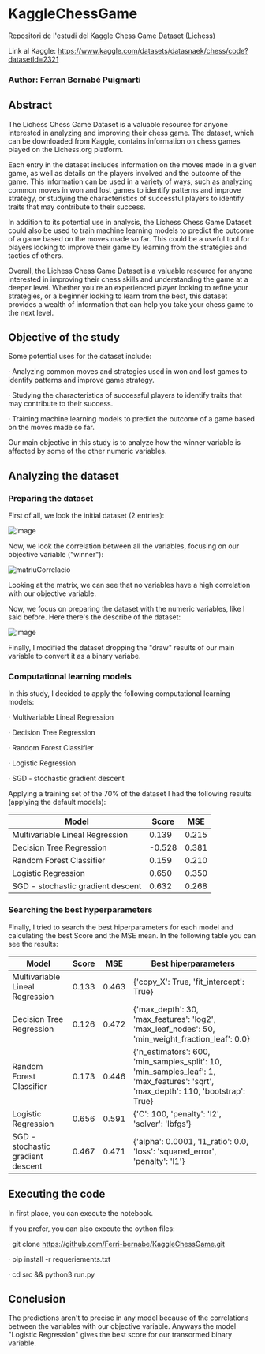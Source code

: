 # KaggleChessGame
Repositori de l'estudi del Kaggle Chess Game Dataset (Lichess)

Link al Kaggle: https://www.kaggle.com/datasets/datasnaek/chess/code?datasetId=2321

### Author: Ferran Bernabé Puigmarti

## Abstract
The Lichess Chess Game Dataset is a valuable resource for anyone interested in analyzing and improving their chess game. The dataset, which can be downloaded from Kaggle, contains information on chess games played on the Lichess.org platform.

Each entry in the dataset includes information on the moves made in a given game, as well as details on the players involved and the outcome of the game. This information can be used in a variety of ways, such as analyzing common moves in won and lost games to identify patterns and improve strategy, or studying the characteristics of successful players to identify traits that may contribute to their success.

In addition to its potential use in analysis, the Lichess Chess Game Dataset could also be used to train machine learning models to predict the outcome of a game based on the moves made so far. This could be a useful tool for players looking to improve their game by learning from the strategies and tactics of others.

Overall, the Lichess Chess Game Dataset is a valuable resource for anyone interested in improving their chess skills and understanding the game at a deeper level. Whether you're an experienced player looking to refine your strategies, or a beginner looking to learn from the best, this dataset provides a wealth of information that can help you take your chess game to the next level.

## Objective of the study
Some potential uses for the dataset include:

  · Analyzing common moves and strategies used in won and lost games to identify patterns and improve game strategy.
  
  · Studying the characteristics of successful players to identify traits that may contribute to their success.
  
  · Training machine learning models to predict the outcome of a game based on the moves made so far.
  
Our main objective in this study is to analyze how the winner variable is affected by some of the other numeric variables.

## Analyzing the dataset

### Preparing the dataset

First of all, we look the initial dataset (2 entries):

![image](https://user-images.githubusercontent.com/57755230/206905194-7e09ba59-a636-404f-8171-e855acb9adf7.png)

Now, we look the correlation between all the variables, focusing on our objective variable ("winner"):

![matriuCorrelacio](https://user-images.githubusercontent.com/57755230/206905283-07586328-5bd1-472e-9be1-45858aeda26c.png)

Looking at the matrix, we can see that no variables have a high correlation with our objective variable.

Now, we focus on preparing the dataset with the numeric variables, like I said before. Here there's the describe of the dataset:

![image](https://user-images.githubusercontent.com/57755230/206905440-c772d6c7-884e-4e60-8e5e-ee8a127ee433.png)

Finally, I modified the dataset dropping the "draw" results of our main variable to convert it as a binary variabe.

### Computational learning models

In this study, I decided to apply the following computational learning models:

  · Multivariable Lineal Regression
  
  · Decision Tree Regression
  
  · Random Forest Classifier
  
  · Logistic Regression
  
  · SGD - stochastic gradient descent

Applying a training set of the 70% of the dataset I had the following results (applying the default models):

| Model | Score | MSE |
|----------|----------|----------|
| Multivariable Lineal Regression   | 0.139  | 0.215   |
| Decision Tree Regression   |  -0.528  | 0.381   |
| Random Forest Classifier   | 0.159  | 0.210   |
| Logistic Regression   | 0.650   | 0.350   |
| SGD - stochastic gradient descent   | 0.632   | 0.268   |

### Searching the best hyperparameters

Finally, I tried to search the best hiperparameters for each model and calculating the best Score and the MSE mean. In the following table you can see the results:

| Model | Score | MSE | Best hiperparameters |
|----------|----------|----------|----------|
| Multivariable Lineal Regression   | 0.133  | 0.463   | {'copy_X': True, 'fit_intercept': True} |
| Decision Tree Regression   |  0.126  | 0.472   | {'max_depth': 30, 'max_features': 'log2', 'max_leaf_nodes': 50, 'min_weight_fraction_leaf': 0.0} |
| Random Forest Classifier   | 0.173  | 0.446   | {'n_estimators': 600, 'min_samples_split': 10, 'min_samples_leaf': 1, 'max_features': 'sqrt', 'max_depth': 110, 'bootstrap': True} |
| Logistic Regression   | 0.656   | 0.591   | {'C': 100, 'penalty': 'l2', 'solver': 'lbfgs'} |
| SGD - stochastic gradient descent   | 0.467   | 0.471   | {'alpha': 0.0001, 'l1_ratio': 0.0, 'loss': 'squared_error', 'penalty': 'l1'} |

## Executing the code 

In first place, you can execute the notebook.

If you prefer, you can also execute the oython files:

  · git clone https://github.com/Ferri-bernabe/KaggleChessGame.git
  
  · pip install -r requeriements.txt
  
  · cd src && python3 run.py
  
## Conclusion
The predictions aren't to precise in any model because of the correlations between the variables with our objective variable. Anyways the model "Logistic Regression" gives the best score for our transormed binary variable.


